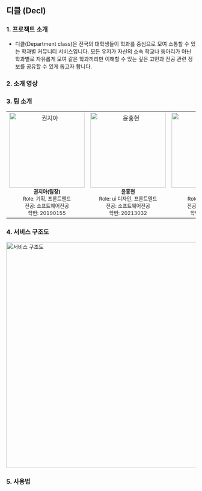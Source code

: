 ## 디클 (Decl)

### 1. 프로잭트 소개
  - 디클(Department class)은 전국의 대학생들이 학과를 중심으로 모여 소통할 수 있는 학과별 커뮤니티 서비스입니다. 모든 유저가 자신의 소속 학교나 동아리가 아닌 학과별로 자유롭게 모여 같은 학과끼리만 이해할 수 있는 깊은 고민과 전공 관련 정보를 공유할 수 있게 돕고자 합니다.

### 2. 소개 영상

### 3. 팀 소개
<table>
  <tr>
    <td align="center">
      <img src="https://github.com/kookmin-sw/capstone-2024-07/assets/83686088/20e5982d-d7b3-4dda-8762-74059308bb9c" width="200px;" height="200px;" alt="권지아"/>
      <br />
      <sub><b>권지아(팀장)</b></sub>
      <br />
      <sub>Role: 기획, 프론트엔드</sub>
      <br />
      <sub>전공: 소프트웨어전공</sub>
      <br />
      <sub>학번: 20190155</sub>
    </td>
    <td align="center">
      <img src="https://github.com/kookmin-sw/capstone-2024-07/assets/83686088/ac277479-2e56-481a-ae39-196fea859597" width="200px;" height="200px;" alt="윤홍현"/>
      <br />
      <sub><b>윤홍현</b></sub>
      <br />
      <sub>Role: ui 디자인, 프론트엔드</sub>
      <br />
      <sub>전공: 소프트웨어전공</sub>
      <br />
      <sub>학번: 20213032</sub>
    </td>
    <td align="center">
      <img src="https://github.com/kookmin-sw/capstone-2024-07/assets/83686088/e1e3d13b-7835-4d93-9f9d-89656ea54a4f" width="200px;" height="200px;" alt="윤웅배"/>
      <br />
      <sub><b>윤웅배</b></sub>
      <br />
      <sub>Role: 백엔드, 인프라</sub>
      <br />
      <sub>전공: 소프트웨어전공</sub>
      <br />
      <sub>학번: 20171659</sub>
    </td>
    <td align="center">
      <img src="https://github.com/kookmin-sw/capstone-2024-07/assets/83686088/ad14a84b-6c9e-4866-92f0-2546c6be63d5" width="200px;" height="200px;" alt="김동윤"/>
      <br />
      <sub><b>김동윤</b></sub>
      <br />
      <sub>Role: 백엔드, 인프라</sub>
      <br />
      <sub>전공: 소프트웨어전공</sub>
      <br />
      <sub>학번: 20212674</sub>
    </td>
  </tr>
</table>

### 4. 서비스 구조도
<img src="https://github.com/kookmin-sw/capstone-2024-07/assets/83686088/8d9ddcba-ab42-4729-9d15-b37dcd4d883e" width="700px;" height="600px;" alt="서비스 구조도"/>

### 5. 사용법


